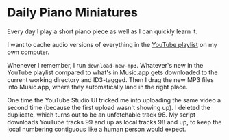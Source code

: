 # Daily Piano Miniatures

Every day I play a short piano piece as well as I can quickly learn it.

I want to cache audio versions of everything in the [YouTube playlist](https://youtube.com/playlist?list=PLkuryjnRFclQJqoIVpk9W9-eIRswejo-R) on my own computer.

Whenever I remember, I run `download-new-mp3`. Whatever's new in the YouTube playlist compared to what's in Music.app gets downloaded to the current working directory and ID3-tagged. Then I drag the new MP3 files into Music.app, where they automatically land in the right place.

One time the YouTube Studio UI tricked me into uploading the same video a second time (because the first upload wasn't showing up). I deleted the duplicate, which turns out to be an unfetchable track 98. My script downloads YouTube tracks 99 and up as local tracks 98 and up, to keep the local numbering contiguous like a human person would expect.
